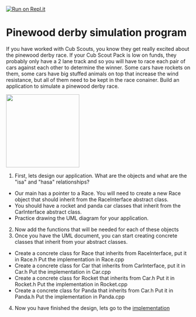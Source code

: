 [![Run on Repl.it](https://repl.it/badge/github/BYUCS235/pinewood)](https://repl.it/github/BYUCS235/pinewood)
# Pinewood derby simulation program
If you have worked with Cub Scouts, you know they get really excited about the pinewood derby race.  If your Cub Scout Pack is low on funds, they probably only have a 2 lane track and so you will have to race each pair of cars against each other to determine the winner.  Some cars have rockets on them, some cars have big stuffed animals on top that increase the wind resistance, but all of them need to be kept in the race conainer.  Build an application to simulate a pinewood derby race.

<img src="https://upload.wikimedia.org/wikipedia/commons/b/be/PinewoodFinish.jpg" width="200">

1. First, lets design our application.  What are the objects and what are the "isa" and "hasa" relationships?
  * Our main has a pointer to a Race.  You will need to create a new Race object that should inherit from the RaceInterface abstract class.
  * You should have a rocket and panda car classes that inherit from the CarInterface abstract class.
  * Practice drawing the UML diagram for your application.
2. Now add the functions that will be needed for each of these objects
3. Once you have the UML document, you can start creating concrete classes that inherit from your abstract classes.
  * Create a concrete class for Race that inherits from RaceInterface, put it in Race.h  Put the implementation in Race.cpp
  * Create a concrete class for Car that inherits from CarInterface, put it in Car.h Put the implementation in Car.cpp
  * Create a concrete class for Rocket that inherits from Car.h Put it in Rocket.h Put the implementation in Rocket.cpp
  * Create a concrete class for Panda that inherits from Car.h Put it in Panda.h Put the implementation in Panda.cpp
4. Now you have finished the design, lets go to the [implementation](V1/README.md)
